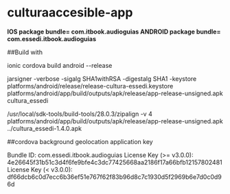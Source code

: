 # culturaaccesible-app


<strong>IOS package bundle=  com.itbook.audioguias
ANDROID package bundle= com.essedi.itbook.audioguias</strong>

##Build with

<p>
ionic cordova build android --release 

jarsigner -verbose -sigalg SHA1withRSA -digestalg SHA1 -keystore platforms/android/release/release-cultura-essedi.keystore platforms/android/app/build/outputs/apk/release/app-release-unsigned.apk cultura_essedi

/usr/local/sdk-tools/build-tools/28.0.3/zipalign -v 4 platforms/android/app/build/outputs/apk/release/app-release-unsigned.apk ../cultura_essedi-1.4.0.apk
</p>

##cordova background geolocation application key
<p>
Bundle ID:	
com.essedi.itbook.audioguias
License Key (>= v3.0.0):	
4e26645f31b51c3d4f6fe9bfe4c3dc77425668aa2186f17a66bfb12157802481
License Key (< v3.0.0):	
df66dcb6c0d7ecc6b36ef51e767f62f83b96d8c7c1930d5f2969b6e7d0c0d96d

</p>

